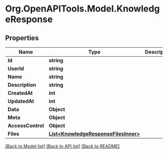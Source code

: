 # Org.OpenAPITools.Model.KnowledgeResponse

## Properties

Name | Type | Description | Notes
------------ | ------------- | ------------- | -------------
**Id** | **string** |  | 
**UserId** | **string** |  | 
**Name** | **string** |  | 
**Description** | **string** |  | 
**CreatedAt** | **int** |  | 
**UpdatedAt** | **int** |  | 
**Data** | **Object** |  | [optional] 
**Meta** | **Object** |  | [optional] 
**AccessControl** | **Object** |  | [optional] 
**Files** | [**List&lt;KnowledgeResponseFilesInner&gt;**](KnowledgeResponseFilesInner.md) |  | [optional] 

[[Back to Model list]](../../README.md#documentation-for-models) [[Back to API list]](../../README.md#documentation-for-api-endpoints) [[Back to README]](../../README.md)

